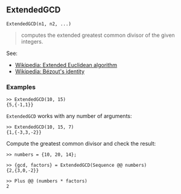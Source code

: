 ## ExtendedGCD

```
ExtendedGCD(n1, n2, ...)
```

> computes the extended greatest common divisor of the given integers. 

See:
* [Wikipedia: Extended Euclidean algorithm](https://en.wikipedia.org/wiki/Extended_Euclidean_algorithm)
* [Wikipedia: Bézout's identity](https://en.wikipedia.org/wiki/B%C3%A9zout%27s_identity)
 
 
### Examples

``` 
>> ExtendedGCD(10, 15)
{5,{-1,1}}
``` 

`ExtendedGCD` works with any number of arguments:
``` 
>> ExtendedGCD(10, 15, 7)
{1,{-3,3,-2}}
``` 

Compute the greatest common divisor and check the result:
``` 
>> numbers = {10, 20, 14};

>> {gcd, factors} = ExtendedGCD(Sequence @@ numbers)
{2,{3,0,-2}}

>> Plus @@ (numbers * factors)
2
``` 

